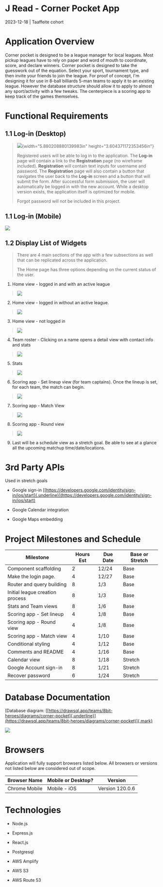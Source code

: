 
# J Read - Corner Pocket App

2023-12-18 \| Taaffeite cohort

# Application Overview

Corner pocket is designed to be a league manager for local leagues. Most
pickup leagues have to rely on paper and word of mouth to coordinate,
score, and declare winners. Corner pocket is designed to take the
guesswork out of the equation. Select your sport, tournament type, and
then invite your friends to join the league. For proof of concept, I'm
designing it for use in 8-ball billiards 5-man teams to apply it to an
existing league. However the database structure should allow it to apply
to almost any sport/activity with a few tweaks. The centerpiece is a
scoring app to keep track of the games themselves.

#  

# Functional Requirements

## 1.1 Log-in (Desktop)

> ![](public/img/image11.png){width="5.880208880139983in"
> height="3.604371172353456in"}
>
> Registered users will be able to log in to the application. The
> **Log-in** page will contain a link to the **Registration** page (no
> wireframe included). **Registration** will contain text inputs for
> username and password. The **Registration** page will also contain a
> button that navigates the user back to the **Log-in** screen and a
> button that will submit the form. After successful form submission,
> the user will automatically be logged in with the new account. While a
> desktop version exists, the application itself is optimized for
> mobile.
>
> Forgot password will not be included in this project.

##  

## 1.1 Log-in (Mobile)

![](public/img/image12.png)


## 1.2 Display List of Widgets

> There are 4 main sections of the app with a few subsections as well
> that can be replicated across the application.
>
> The Home page has three options depending on the current status of the
> user.

1.  Home view - logged in and with an active league

> ![](public/img/image1.png)

2.  Home view - logged in without an active league.

> ![](public/img/image8.png)

3.  Home view - not logged in

> ![](public/img/image7.png)

4.  Team roster - Clicking on a name opens a detail view with contact
    info and stats

> ![](public/img/image4.png)

5.  Stats

> ![](public/img/image3.png)

6.  Scoring app - Set lineup view (for team captains). Once the lineup
    is set, for each team, the match can begin.

> ![](public/img/image10.png)

7.  Scoring app - Match View

> ![](public/img/image9.png)

8.  Scoring app - Round view

> ![](public/img/image2.png)

9.  Last will be a schedule view as a stretch goal. Be able to see at a
    glance all the upcoming matchup time/date/locations.


# 3rd Party APIs

Used in stretch goals

-   Google sign-in
    [[https://developers.google.com/identity/sign-in/ios/start]{.underline}](https://developers.google.com/identity/sign-in/ios/start)

-   Google Calendar integration

-   Google Maps embedding

# Project Milestones and Schedule

| **Milestone**                   | **Hours Est** | **Due Date** | **Base or Stretch** |
|---------------------------------|---------------|--------------|---------------------|
| Component scaffolding           | 2             | 12/24        | Base                |
| Make the login page.            | 4             | 12/27        | Base                |
| Router and query building       | 8             | 1/3          | Base                |
| Initial league creation process | 8             | 1/3          | Base                |
| Stats and Team views            | 8             | 1/6          | Base                |
| Scoring app - Set lineup        | 4             | 1/8          | Base                |
| Scoring app - Round view        | 4             | 1/8          | Base                |
| Scoring app - Match view        | 4             | 1/10         | Base                |
| Conditional styling             | 4             | 1/12         | Base                |
| Comments and README             | 4             | 1/16         | Base                |
| Calendar view                   | 8             | 1/18         | Stretch             |
| Google Account sign-in          | 8             | 1/21         | Stretch             |
| Recover password                | 6             | 1/24         | Stretch             |

#  

# Database Documentation

[Database diagram:
[[https://drawsql.app/teams/8bit-heroes/diagrams/corner-pocket]{.underline}](https://drawsql.app/teams/8bit-heroes/diagrams/corner-pocket)]{.mark}

![](public/img/image6.png)

#  

# Browsers

Application will fully support browsers listed below. All browsers or
versions not listed below are considered out of scope.

| **Browser Name** | **Mobile or Desktop?** | **Version**     |
|------------------|------------------------|-----------------|
| Chrome Mobile    | Mobile - iOS           | Version 120.0.6 |

# Technologies

-   Node.js

-   Express.js

-   React.js

-   Postgresql

-   AWS Amplify

-   AWS S3

-   AWS Route 53
